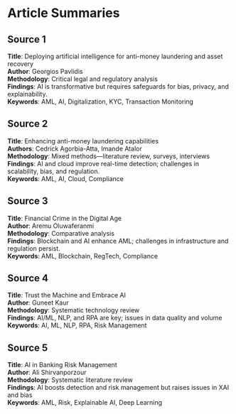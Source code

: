 # Article Summaries

## Source 1
**Title**: Deploying artificial intelligence for anti-money laundering and asset recovery  
**Author**: Georgios Pavlidis  
**Methodology**: Critical legal and regulatory analysis  
**Findings**: AI is transformative but requires safeguards for bias, privacy, and explainability.  
**Keywords**: AML, AI, Digitalization, KYC, Transaction Monitoring

## Source 2
**Title**: Enhancing anti-money laundering capabilities  
**Authors**: Cedrick Agorbia-Atta, Imande Atalor  
**Methodology**: Mixed methods—literature review, surveys, interviews  
**Findings**: AI and cloud improve real-time detection; challenges in scalability, bias, and regulation.  
**Keywords**: AML, AI, Cloud, Compliance

## Source 3
**Title**: Financial Crime in the Digital Age  
**Author**: Aremu Oluwaferanmi  
**Methodology**: Comparative analysis  
**Findings**: Blockchain and AI enhance AML; challenges in infrastructure and regulation persist.  
**Keywords**: AML, Blockchain, RegTech, Compliance

## Source 4
**Title**: Trust the Machine and Embrace AI  
**Author**: Guneet Kaur  
**Methodology**: Systematic technology review  
**Findings**: AI/ML, NLP, and RPA are key; issues in data quality and volume  
**Keywords**: AI, ML, NLP, RPA, Risk Management

## Source 5
**Title**: AI in Banking Risk Management  
**Author**: Ali Shirvanporzour  
**Methodology**: Systematic literature review  
**Findings**: AI boosts detection and risk management but raises issues in XAI and bias  
**Keywords**: AML, Risk, Explainable AI, Deep Learning

